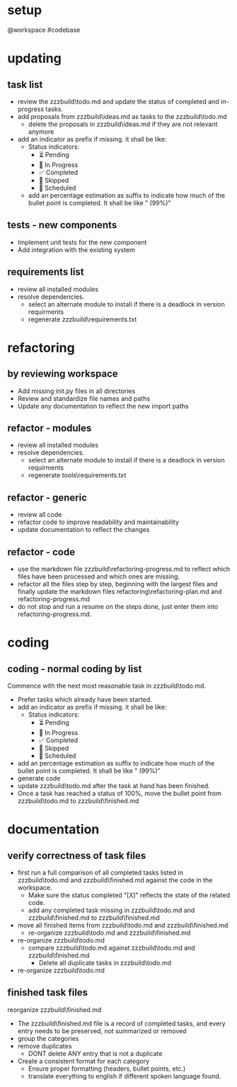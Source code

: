 # setup
@workspace
#codebase 

# updating
## task list
- review the zzzbuild\todo.md and update the status of completed and in-progress tasks.
- add proposals from zzzbuild\ideas.md as tasks to the zzzbuild\todo.md
  - delete the proposals in zzzbuild\ideas.md if they are not relevant anymore
- add an indicator as prefix if missing. it shall be like:
  - Status indicators:
    - ⏳ Pending
    - 🔄 In Progress 
    - ✅ Completed
    - 🚫 Skipped
    - 🚀 Scheduled
  - add an percentage estimation as suffix to indicate how much of the bullet point is completed. It shall be like " (99%)"

## tests - new components
- Implement unit tests for the new component
- Add integration with the existing system

## requirements list
- review all installed modules
- resolve dependencies.
  - select an alternate module to install if there is a deadlock in version requirments
  - regenerate zzzbuild\requirements.txt

# refactoring
## by reviewing workspace
- Add missing init.py files in all directories
- Review and standardize file names and paths
- Update any documentation to reflect the new import paths

## refactor - modules
- review all installed modules
- resolve dependencies.
  - select an alternate module to install if there is a deadlock in version requirments
  - regenerate tools\requirements.txt

## refactor - generic
- review all code
- refactor code to improve readability and maintainability
- update documentation to reflect the changes

## refactor - code
- use the markdown file zzzbuild\refactoring-progress.md to reflect which files have been processed and which ones are missing.
- refactor all the files step by step, beginning with the largest files and finally update the markdown files refactoring\refactoring-plan.md and refactoring-progress.md
- do not stop and run a resume on the steps done, just enter them into refactoring-progress.md.

# coding
## coding - normal coding by list
Commence with the next most reasonable task in zzzbuild\todo.md.
- Prefer tasks which already have been started.
- add an indicator as prefix if missing. it shall be like:
  - Status indicators:
    - ⏳ Pending
    - 🔄 In Progress 
    - ✅ Completed
    - 🚫 Skipped
    - 🚀 Scheduled
- add an percentage estimation as suffix to indicate how much of the bullet point is completed. It shall be like " (99%)"
- generate code
- update zzzbuild\todo.md after the task at hand has been finished.
- Once a task has reached a status of 100%, move the bullet point from zzzbuild\todo.md to zzzbuild\finished.md

# documentation
## verify correctness of task files
- first run a full comparison of all completed tasks listed in zzzbuild\todo.md and zzzbuild\finished.md against the code in the workspace.
  - Make sure the status completed "[X]" reflects the state of the related code.
  - add any completed task missing in zzzbuild\todo.md and zzzbuild\finished.md to zzzbuild\finished.md
- move all finished items from zzzbuild\todo.md and zzzbuild\finished.md
  - re-organize zzzbuild\todo.md and zzzbuild\finished.md
- re-organize zzzbuild\todo.md
  - compare zzzbuild\todo.md against zzzbuild\todo.md and zzzbuild\finished.md
    - Delete all duplicate tasks in zzzbuild\todo.md
- re-organize zzzbuild\todo.md

## finished task files
reorganize zzzbuild\finished.md
- The zzzbuild\finished.md file is a record of completed tasks, and every entry needs to be preserved, not summarized or removed
- group the categories
- remove duplicates
  - DONT delete ANY entry that is not a duplicate
- Create a consistent format for each category
  - Ensure proper formatting (headers, bullet points, etc.)
  - translate everything to english if different spoken language found.

